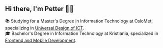 ## Hi there, I'm Petter 👋😁

📚 Studying for a Master's Degree in Information Technology at OsloMet, specializing in [Universal Design of ICT](https://www.oslomet.no/en/study/tkd/applied-computer-information-technology).<br/>
🎓 Bachelor's Degree in Information Technology at Kristiania, specialized in [Frontend and Mobile Development](https://www.kristiania.no/studier/bachelor/informasjonsteknologi-frontend-og-mobilutvikling/).<br/>
